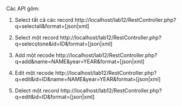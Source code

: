 Các API gôm:

1. Select tất cả các record
http://localhost/lab12/RestController.php?q=selectall&format=[json|xml]

2. Select một record
http://localhost/lab12/RestController.php?q=selecọtone&id=ID&format=[json|xml]

3. Add một recode
http://localhost/lab12/RestController.php?q=add&name=NAME&year=YEAR&format=[json|xml]

4. Edit một recode
http://localhost/lab12/RestController.php?q=edit&id=ID&name=NAME&year=YEAR&format=[json|xml]

5. Delect một record
http://localhost/lab12/RestController.php?q=edit&id=ID&format=[json|xml]